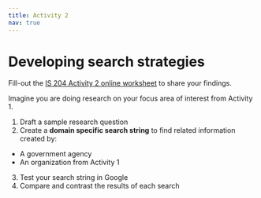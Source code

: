 ```yaml
---
title: Activity 2
nav: true
---
```

# Developing search strategies

Fill-out the <a href="link" target="_blank">IS 204 Activity 2 online worksheet</a> to share your findings.

Imagine you are doing research on your focus area of interest from Activity 1.

1. Draft a sample research question
2. Create a **domain specific search string** to find related information created by:
  - A government agency
  - An organization from Activity 1
3. Test your search string in Google  
4. Compare and contrast the results of each search